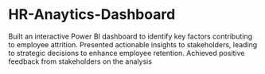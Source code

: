 # HR-Anaytics-Dashboard
Built an interactive Power BI dashboard to identify key factors contributing to employee attrition. 
Presented actionable insights to stakeholders, leading to strategic decisions to  enhance employee retention. 
Achieved positive feedback from stakeholders on the analysis
